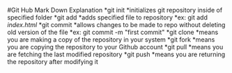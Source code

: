#Git Hub Mark Down Explanation
*git init
	*initializes git repository inside of specified folder
*git add
	*adds specified file to repository
	*ex: git add _index.html_
*git commit
	*allows changes to be made to repo without deleting old version of the file
	*ex: git commit -m "first commit"
*git clone
	*means you are making a copy of the repository in your system
*git fork
	*means you are copying the repository to your Github account
*git pull
	*means you are fetching the last modified repository
*git push
	*means you are returning the repository after modifying it
